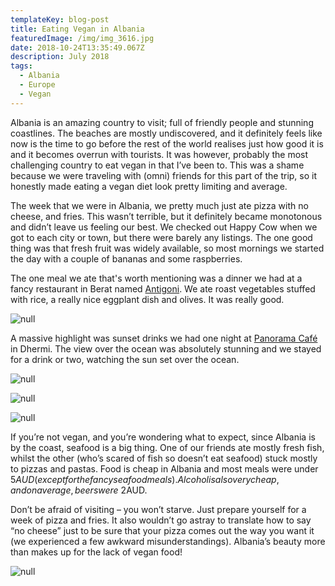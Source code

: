 ```yaml
---
templateKey: blog-post
title: Eating Vegan in Albania
featuredImage: /img/img_3616.jpg
date: 2018-10-24T13:35:49.067Z
description: July 2018
tags:
  - Albania
  - Europe
  - Vegan
---
```

Albania is an amazing country to visit; full of friendly people and stunning coastlines. The beaches are mostly undiscovered, and it definitely feels like now is the time to go before the rest of the world realises just how good it is and it becomes overrun with tourists. It was however, probably the most challenging country to eat vegan in that I’ve been to. This was a shame because we were traveling with (omni) friends for this part of the trip, so it honestly made eating a vegan diet look pretty limiting and average.

The week that we were in Albania, we pretty much just ate pizza with no cheese, and fries. This wasn’t terrible, but it definitely became monotonous and didn’t leave us feeling our best. We checked out Happy Cow when we got to each city or town, but there were barely any listings. The one good thing was that fresh fruit was widely available, so most mornings we started the day with a couple of bananas and some raspberries.

The one meal we ate that's worth mentioning was a dinner we had at a fancy restaurant in Berat named [Antigoni](https://antigoni-restaurant.business.site/). We ate roast vegetables stuffed with rice, a really nice eggplant dish and olives. It was really good.

![null](/img/img_9589.jpg)

A massive highlight was sunset drinks we had one night at [Panorama Café](https://www.facebook.com/Panorama-Cafe-Dhermi-183904081668856/) in Dhermi. The view over the ocean was absolutely stunning and we stayed for a drink or two, watching the sun set over the ocean.

![null](/img/img_9727.jpg)

![null](/img/img_9719.jpg)

![null](/img/img_9758.jpg)

If you’re not vegan, and you’re wondering what to expect, since Albania is by the coast, seafood is a big thing. One of our friends ate mostly fresh fish, whilst the other (who’s scared of fish so doesn’t eat seafood) stuck mostly to pizzas and pastas. Food is cheap in Albania and most meals were under $5AUD (except for the fancy seafood meals). Alcohol is also very cheap, and on average, beers were ~$2AUD.

Don’t be afraid of visiting – you won’t starve. Just prepare yourself for a week of pizza and fries. It also wouldn’t go astray to translate how to say “no cheese” just to be sure that your pizza comes out the way you want it (we experienced a few awkward misunderstandings). Albania’s beauty more than makes up for the lack of vegan food!

![null](/img/img_9631.jpg)
